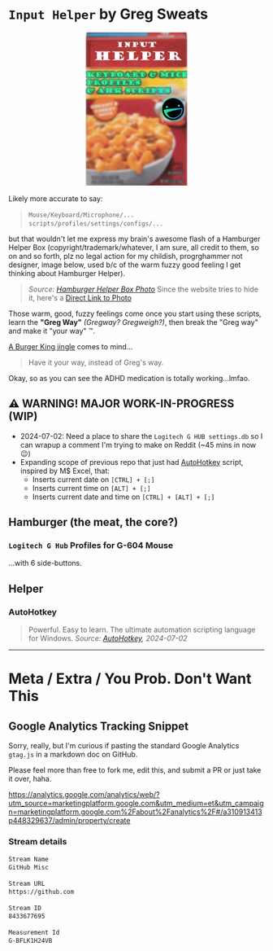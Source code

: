 # `Input Helper` by Greg Sweats

<div align="center">
  <img
    alt="Input Helper Box"
    title="👋 Helllloooo!"
    src="branding/hamburger-helper-box/input-helper-box.jpg"
    style="margin: 0 auto"
  />
</div>

Likely more accurate to say:

> `Mouse/Keyboard/Microphone/...
> scripts/profiles/settings/configs/...`

but that wouldn't let me express my brain's awesome flash of a Hamburger Helper Box (copyright/trademark/whatever, I am sure, all credit to them, so on and so forth, plz no legal action for my childish, progrghammer not designer, image below, used b/c of the warm fuzzy good feeling I get thinking about Hamburger Helper).

> *Source: [Hamburger Helper Box Photo](https://www.heb.com/product-detail/hamburger-helper-deluxe-cheeseburger-macaroni/1479338)*
> Since the website tries to hide it, here's a [Direct Link to Photo](https://images.heb.com/is/image/HEBGrocery/001479338-1?jpegSize=150&hei=1400&fit=constrain&qlt=75)

Those warm, good, fuzzy feelings come once you start using these scripts, learn the **"Greg Way"** *(Gregway? Gregweigh?)*, then break the "Greg way" and make it "your way" ™️.

[A Burger King jingle](https://www.youtube.com/watch?v=y0qgcvmfg_4) comes to mind...

> Have it your way, instead of Greg's way.

Okay, so as you can see the ADHD medication is totally working...lmfao.


## ⚠️ WARNING! MAJOR WORK-IN-PROGRESS (WIP)
- 2024-07-02: Need a place to share the `Logitech G HUB settings.db`
      so I can wrapup a comment I'm trying to make on Reddit (~45 mins in now 😉)
- Expanding scope of previous repo that just had [AutoHotkey](https://autohotkey.com/) script, inspired by M$ Excel, that:
    - Inserts current date on `[CTRL] + [;]`
    - Inserts current time on `[ALT] + [;]`
    - Inserts current date and time on `[CTRL] + [ALT] + [;]`

## Hamburger (the meat, the core?)


### `Logitech G Hub` Profiles for G-604 Mouse
...with 6 side-buttons.


## Helper

### AutoHotkey

> Powerful. Easy to learn.
> The ultimate automation scripting language for Windows.
> _Source: [AutoHotkey](https://autohotkey.com/), 2024-07-02_



---

# Meta / Extra / You Prob. Don't Want This

## Google Analytics Tracking Snippet
Sorry, really, but I'm curious if pasting the standard Google Analytics `gtag.js` in
a markdown doc on GitHub.

Please feel more than free to fork me, edit this, and submit a PR or just take it over, haha.

https://analytics.google.com/analytics/web/?utm_source=marketingplatform.google.com&utm_medium=et&utm_campaign=marketingplatform.google.com%2Fabout%2Fanalytics%2F#/a310913413p448329637/admin/property/create


### Stream details

```text
Stream Name
GitHub Misc

Stream URL
https://github.com

Stream ID
8433677695

Measurement Id
G-BFLK1H24VB
```

<!-- Google tag (gtag.js) -->
<script async src="https://www.googletagmanager.com/gtag/js?id=G-BFLK1H24VB&foo="></script>
<script>
  window.dataLayer = window.dataLayer || [];
  function gtag(){dataLayer.push(arguments);}
  gtag('js', new Date());

  gtag('config', 'G-BFLK1H24VB');
</script>